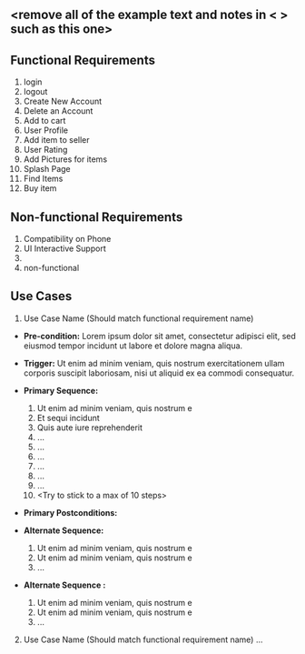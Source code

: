 ## <remove all of the example text and notes in < > such as this one>

## Functional Requirements

1. login
2. logout
3. Create New Account
4. Delete an Account
5. Add to cart
6. User Profile
7. Add item to seller 
8. User Rating
9. Add Pictures for items
10. Splash Page
11. Find Items
12. Buy item

## Non-functional Requirements

1. Compatibility on Phone
2. UI Interactive Support
3. 
4. non-functional

## Use Cases

1. Use Case Name (Should match functional requirement name)
- **Pre-condition:** <can be a list or short description> Lorem ipsum dolor sit amet, consectetur adipisci elit, sed eiusmod tempor incidunt ut labore et dolore magna aliqua.

- **Trigger:** <can be a list or short description> Ut enim ad minim veniam, quis nostrum exercitationem ullam corporis suscipit laboriosam, nisi ut aliquid ex ea commodi consequatur. 

- **Primary Sequence:**
  
  1. Ut enim ad minim veniam, quis nostrum e
  2. Et sequi incidunt 
  3. Quis aute iure reprehenderit
  4. ... 
  5. ...
  6. ...
  7. ...
  8. ...
  9. ...
  10. <Try to stick to a max of 10 steps>

- **Primary Postconditions:** <can be a list or short description> 

- **Alternate Sequence:** <you can have more than one alternate sequence to describe multiple issues that may arise>
  
  1. Ut enim ad minim veniam, quis nostrum e
  2. Ut enim ad minim veniam, quis nostrum e
  3. ...

- **Alternate Sequence <optional>:** <you can have more than one alternate sequence to describe multiple issues that may arise>
  
  1. Ut enim ad minim veniam, quis nostrum e
  2. Ut enim ad minim veniam, quis nostrum e
  3. ...
2. Use Case Name (Should match functional requirement name)
   ...
